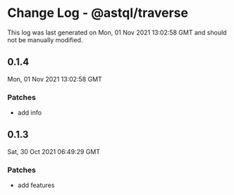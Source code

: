 # Change Log - @astql/traverse

This log was last generated on Mon, 01 Nov 2021 13:02:58 GMT and should not be manually modified.

## 0.1.4
Mon, 01 Nov 2021 13:02:58 GMT

### Patches

- add info

## 0.1.3
Sat, 30 Oct 2021 06:49:29 GMT

### Patches

- add features

